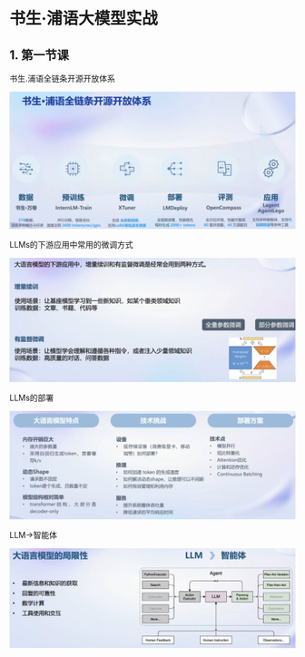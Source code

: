 # 书生·浦语大模型实战

## 1. 第一节课

书生.浦语全链条开源开放体系

![image-20240104095947236](./Notes.assets/image-20240104095947236.png)

LLMs的下游应用中常用的微调方式

![image-20240104100110482](./Notes.assets/image-20240104100110482.png)

LLMs的部署

![image-20240104100259418](./Notes.assets/image-20240104100259418.png)

LLM->智能体

![image-20240104100350006](./Notes.assets/image-20240104100350006.png)
